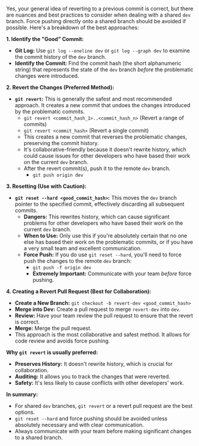 Yes, your general idea of reverting to a previous commit is correct, but there are nuances and best practices to consider when dealing with a shared `dev` branch. Force pushing directly onto a shared branch should be avoided if possible. Here's a breakdown of the best approaches:

**1. Identify the "Good" Commit:**

* **Git Log:** Use `git log --oneline dev` or `git log --graph dev` to examine the commit history of the `dev` branch.
* **Identify the Commit:** Find the commit hash (the short alphanumeric string) that represents the state of the `dev` branch *before* the problematic changes were introduced.

**2. Revert the Changes (Preferred Method):**

* **`git revert`:** This is generally the safest and most recommended approach. It creates a new commit that undoes the changes introduced by the problematic commits.
    * `git revert <commit_hash_1>..<commit_hash_n>` (Revert a range of commits)
    * `git revert <commit_hash>` (Revert a single commit)
    * This creates a new commit that reverses the problematic changes, preserving the commit history.
    * It's collaborative-friendly because it doesn't rewrite history, which could cause issues for other developers who have based their work on the current `dev` branch.
    * After the revert commit(s), push it to the remote `dev` branch.
        * `git push origin dev`

**3. Resetting (Use with Caution):**

* **`git reset --hard <good_commit_hash>`:** This moves the `dev` branch pointer to the specified commit, effectively discarding all subsequent commits.
    * **Dangers:** This rewrites history, which can cause significant problems for other developers who have based their work on the current `dev` branch.
    * **When to Use:** Only use this if you're absolutely certain that no one else has based their work on the problematic commits, or if you have a very small team and excellent communication.
    * **Force Push:** If you do use `git reset --hard`, you'll need to force push the changes to the remote `dev` branch:
        * `git push -f origin dev`
        * **Extremely Important:** Communicate with your team *before* force pushing.

**4. Creating a Revert Pull Request (Best for Collaboration):**

* **Create a New Branch:** `git checkout -b revert-dev <good_commit_hash>`
* **Merge into Dev:** Create a pull request to merge `revert-dev` into `dev`.
* **Review:** Have your team review the pull request to ensure that the revert is correct.
* **Merge:** Merge the pull request.
* This approach is the most collaborative and safest method. It allows for code review and avoids force pushing.

**Why `git revert` is usually preferred:**

* **Preserves History:** It doesn't rewrite history, which is crucial for collaboration.
* **Auditing:** It allows you to track the changes that were reverted.
* **Safety:** It's less likely to cause conflicts with other developers' work.

**In summary:**

* For shared `dev` branches, `git revert` or a revert pull request are the best options.
* `git reset --hard` and force pushing should be avoided unless absolutely necessary and with clear communication.
* Always communicate with your team before making significant changes to a shared branch.
